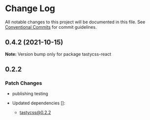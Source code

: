 # Change Log

All notable changes to this project will be documented in this file.
See [Conventional Commits](https://conventionalcommits.org) for commit guidelines.

## 0.4.2 (2021-10-15)

**Note:** Version bump only for package tastycss-react





## 0.2.2

### Patch Changes

- publishing testing

- Updated dependencies []:
  - tastycss@0.2.2
